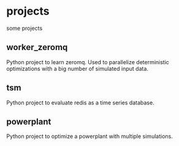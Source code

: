 # projects
some projects


## worker_zeromq

Python project to learn zeromq. Used to parallelize deterministic optimizations with a big number of simulated input data.

## tsm

Python project to evaluate redis as a time series database.

## powerplant

Python project to optimize a powerplant with multiple simulations.
